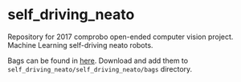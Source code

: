 # self_driving_neato
Repository for 2017 comprobo open-ended computer vision project. Machine Learning self-driving neato robots.

Bags can be found in [here](https://drive.google.com/drive/folders/0BwXkbvw4LufrYXNITnBvaVBjVTg?usp=sharing). Download and add them to `self_driving_neato/self_driving_neato/bags` directory.
